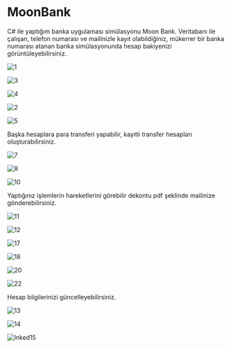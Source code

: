 # MoonBank
 C# ile yaptığım banka uygulaması simülasyonu Moon Bank.
 Veritabanı ile çalışan, telefon numarası ve mailinizle kayıt olabildiğiniz, 
 mükerrer bir banka numarası atanan banka simülasyonunda hesap bakiyenizi görüntüleyebilirsiniz.
 
![1](https://user-images.githubusercontent.com/78649847/205724455-bf7e4171-8177-4ef1-aa4a-6621eb0bd6e0.png) 

![3](https://user-images.githubusercontent.com/78649847/205724791-779efab2-9ddf-47ac-a8f4-cf72c7b94804.png) 

![4](https://user-images.githubusercontent.com/78649847/205724737-7f493c19-70e8-4f41-b650-5ec74ffe51b6.png)

![2](https://user-images.githubusercontent.com/78649847/205724699-efb57eff-55aa-4d83-a5c6-a08d68cd60fc.png)

![5](https://user-images.githubusercontent.com/78649847/205724860-3d49c8d8-5707-452a-a2a8-da80edd46b4e.png)

 Başka hesaplara para transferi yapabilir, kayıtlı transfer hesapları oluşturabilirsiniz.
 
 ![7](https://user-images.githubusercontent.com/78649847/205724890-0888ebd2-b534-4b00-af30-ad17daad9e37.png)

 ![8](https://user-images.githubusercontent.com/78649847/205724907-27a4d9fb-eb56-4807-a0d3-810eda53bf7b.png)
 
![10](https://user-images.githubusercontent.com/78649847/205724919-cb0ab61f-f2ea-4913-a0f0-e379c04b79ca.png)

 Yaptığınız işlemlerin hareketlerini görebilir dekontu pdf şeklinde mailinize gönderebilirsiniz.
 
![11](https://user-images.githubusercontent.com/78649847/205724972-b55d2aee-097c-4ee1-9efa-5a38ec600b6d.png)

![12](https://user-images.githubusercontent.com/78649847/205724993-dd002f6c-a6dc-4f13-a033-5c43b34da0e7.png)

![17](https://user-images.githubusercontent.com/78649847/205725046-ddf51b1b-92c4-4af8-95b5-bac72371d24b.png)

![18](https://user-images.githubusercontent.com/78649847/205725090-6b2aa72d-e4bb-44e0-a49a-a9138c6e459d.png)

![20](https://user-images.githubusercontent.com/78649847/205725114-6d7f791c-5a83-4183-85be-694242f07685.png)

![22](https://user-images.githubusercontent.com/78649847/205725165-a57dc77d-3644-4230-ba40-3cd530ffaecc.png)

Hesap bilgilerinizi güncelleyebilirsiniz.

![13](https://user-images.githubusercontent.com/78649847/205725286-95e95354-053b-4614-9c1f-5de742d1c7f8.png)

![14](https://user-images.githubusercontent.com/78649847/205725320-24d966b7-b0ab-4606-ad03-0d3e8d0e1fa0.png)

![Inked15](https://user-images.githubusercontent.com/78649847/205725335-336b487a-9ec2-4599-9768-e86607aea789.jpg)

